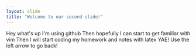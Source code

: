 ```yaml
---
layout: slide
title: "Welcome to our second slide!"
---
```

Hey what's up
I'm using github
Then hopefully I can start to get familiar with vim
Then I will start coding my homework and notes with latex
YAE!
Use the left arrow to go back!
